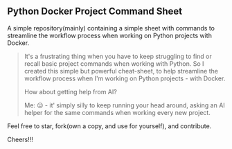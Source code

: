 ## Python Docker Project Command Sheet

A simple repository(mainly) containing a simple sheet with commands to streamline the workflow process when working on Python projects with Docker.

> It's a frustrating thing when you have to keep struggling to find or recall basic project commands when working with Python. So I created this simple but powerful cheat-sheet, to help streamline the workflow process when I'm working on Python projects - with Docker. 
>
> How about getting help from AI?
>
> Me: 😒 - it' simply silly to keep running your head around, asking an AI helper for the same commands when working every new project.

Feel free to star, fork(own a copy, and use for yourself), and contribute.

Cheers!!!
